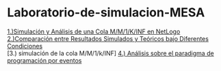 # Laboratorio-de-simulacion-MESA
[1.)Simulación y Análisis de una Cola M/M/1/K/INF en NetLogo <br>  2.)Comparación entre Resultados Simulados y Teóricos bajo Diferentes Condiciones ](DiscreteEventSimulationQueuesandServers.pdf) <br>
[3.)  simulación de la cola M/M/1/k/INF]
[4.)  Análisis sobre el paradigma de programación por eventos](DiscreteEventSimulationQueuesandServers.pdf)

